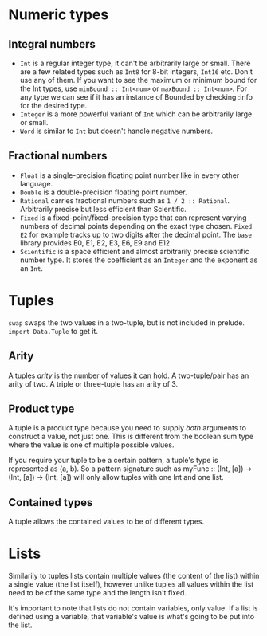 # Numeric types
## Integral numbers
- `Int` is a regular integer type, it can't be arbitrarily large or small. There are a few related types such as `Int8` for 8-bit integers, `Int16` etc. Don't use any of them. If you want to see the maximum or minimum bound for the Int types, use `minBound :: Int<num>` or `maxBound :: Int<num>`. For any type we can see if it has an instance of Bounded by checking :info for the desired type.
- `Integer` is a more powerful variant of `Int` which can be arbitrarily large or small.
- `Word` is similar to `Int` but doesn't handle negative numbers.

## Fractional numbers
- `Float` is a single-precision floating point number like in every other language.
- `Double` is a double-precision floating point number.
- `Rational` carries fractional numbers such as `1 / 2 :: Rational`. Arbitrarily precise but less efficient than Scientific.
- `Fixed` is a fixed-point/fixed-precision type that can represent varying numbers of decimal points depending on the exact type chosen. `Fixed E2` for example tracks up to two digits after the decimal point. The `base` library provides E0, E1, E2, E3, E6, E9 and E12.
- `Scientific` is a space efficient and almost arbitrarily precise scientific number type. It stores the coefficient as an `Integer` and the exponent as an `Int`.

# Tuples
`swap` swaps the two values in a two-tuple, but is not included in prelude. `import Data.Tuple` to get it.

## Arity
A tuples *arity* is the number of values it can hold. A two-tuple/pair has an arity of two. A triple or three-tuple has an arity of 3. 

## Product type
A tuple is a product type because you need to supply *both* arguments to construct a value, not just one. This is different from the boolean sum type where the value is one of multiple possible values.

If you require your tuple to be a certain pattern, a tuple's type is represented as (a, b). So a pattern signature such as myFunc :: (Int, [a]) -> (Int, [a]) -> (Int, [a]) will only allow tuples with one Int and one list.

## Contained types
A tuple allows the contained values to be of different types.

# Lists
Similarily to tuples lists contain multiple values (the content of the list) within a single value (the list itself), however unlike tuples all values within the list need to be of the same type and the length isn't fixed.

It's important to note that lists do not contain variables, only value. If a list is defined using a variable, that variable's value is what's going to be put into the list.
